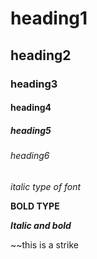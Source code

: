 # heading1
## heading2
### heading3
#### heading4
##### heading5
###### heading6

*italic type of font*

**BOLD TYPE**

***Italic and bold***

~~this is a strike
